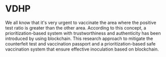 # VDHP
We all know that it's very urgent to vaccinate the area where the positive test ratio is greater than the other area. According to this concept, a prioritization-based system with trustworthiness and authenticity has been introduced by using blockchain. This research approach to mitigate the counterfeit test and vaccination passport and a prioritization-based safe vaccination system that ensure effective inoculation based on blockchain.
